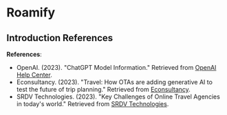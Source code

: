 # Roamify


## Introduction References

**References**:
- OpenAI. (2023). "ChatGPT Model Information." Retrieved from [OpenAI Help Center](https://help.openai.com/en/articles/6825453-chatgpt-release-notes).
- Econsultancy. (2023). "Travel: How OTAs are adding generative AI to test the future of trip planning." Retrieved from [Econsultancy](https://econsultancy.com/travel-ota-generative-ai/).
- SRDV Technologies. (2023). "Key Challenges of Online Travel Agencies in today's world." Retrieved from [SRDV Technologies](https://www.srdvtechnologies.com/blog/major-challenges-faced-by-online-travel-agencies).
